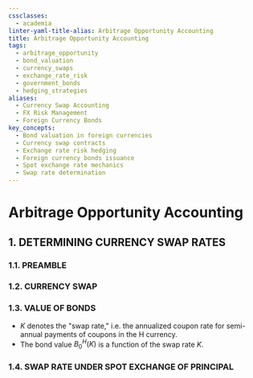 ```yaml
---
cssclasses:
  - academia
linter-yaml-title-alias: Arbitrage Opportunity Accounting
title: Arbitrage Opportunity Accounting
tags:
  - arbitrage_opportunity
  - bond_valuation
  - currency_swaps
  - exchange_rate_risk
  - government_bonds
  - hedging_strategies
aliases:
  - Currency Swap Accounting
  - FX Risk Management
  - Foreign Currency Bonds
key_concepts:
  - Bond valuation in foreign currencies
  - Currency swap contracts
  - Exchange rate risk hedging
  - Foreign currency bonds issuance
  - Spot exchange rate mechanics
  - Swap rate determination
---
```


# Arbitrage Opportunity Accounting
## 1. DETERMINING CURRENCY SWAP RATES

### 1.1. PREAMBLE

[^1]: Governments often issue bonds in foreign currencies (e.g., the Greek government issues Greek bonds denominated in USD rather than in EUR, the home currency).
[^2]: In issuing bonds in a foreign currency, a government exposes itself to exchange rate risk. If the foreign currency appreciates relative to the home currency, then more units of the home currency are required to pay the interest and principal in the foreign currency.
[^3]: Currency swaps serve as a hedge against such exchange rate risk.

### 1.2. CURRENCY SWAP

[^1]: Consider two countries: Home H and Foreign F.
[^2]: At inception $t = 0$, Home issues government bonds with value $X$ in currency F.
[^3]: The bond pays a coupon (interest) semi-annually at the annual interest rate $c$.
[^4]: To hedge against exchange rate risk, Home enters in a swap contract.
[^5]: Let $M_0$ denote the exchange rate for F/H currencies at inception $t = 0$.
[^6]: At inception $t = 0$, the swap contract requires:
   a. Home pays $N_F = X$ in F currency.
   b. Home receives $N_H = X \cdot \frac{1}{M_0}$ in H currency.
[^7]: At maturity $t = T$, the swap contract requires:
   a. Home receives $N_F = X$ in F currency.
   b. Home pays $N_H = X \cdot \frac{1}{M_0}$ in H currency.

### 1.3. VALUE OF BONDS

[^1]: Time $t = 0$ value of the bond denominated in F currency:
   $$B_0^F = \sum_{t=1}^T \frac{c}{2} \cdot N_F \cdot Z_F(0, t)\text{ Interest PV} + N_F \cdot Z_F(0, T)\text{ Principal PV}$$

[^2]: Time $t = 0$ value of the bond denominated in H currency:
   $$B_0^H(K) = \sum_{t=1}^T \frac{K}{2} \cdot N_H \cdot Z_H(0, t)\text{ Interest PV} + N_H \cdot Z_H(0, T)\text{ Principal PV}$$

   - $K$ denotes the "swap rate," i.e. the annualized coupon rate for semi-annual payments of coupons in the H currency.
   - The bond value $B_0^H(K)$ is a function of the swap rate $K$.

### 1.4. SWAP RATE UNDER SPOT EXCHANGE OF PRINCIPAL

[^1]: Time $t = 0$ value of the swap in F currency is equal to the value of the long position in the bond denominated in the F currency minus the value of the short position in the bond denominated in the H currency, converted into the F currency using the time $t = 0$ exchange rate $M_0$:
   $$V_{0}^{\text{Swap, }F}(K)=B_{0}^{F}-M_{0}\cdot B_{0}^{H}(K)+V_{0}^{\text{FX,}F}(\overline{M}_{0})$$

[^2]: Value of exchange of principal:
   $$V_0^{\mathrm{FX,}F}(\bar{M}_0)=\left(\frac{M_0}{\overline{M}_0}-1\right)\cdot N^F$$
